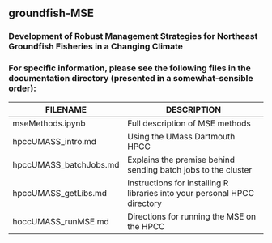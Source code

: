 ## groundfish-MSE

### Development of Robust Management Strategies for Northeast Groundfish Fisheries in a Changing Climate


### For specific information, please see the following files in the documentation directory (presented in a somewhat-sensible order):


 FILENAME              | DESCRIPTION
---------------------- | -----------
mseMethods.ipynb       | Full description of MSE methods
hpccUMASS_intro.md     | Using the UMass Dartmouth HPCC
hpccUMASS_batchJobs.md | Explains the premise behind sending batch jobs to the cluster
hpccUMASS_getLibs.md   | Instructions for installing R libraries into your personal HPCC directory
hoccUMASS_runMSE.md    | Directions for running the MSE on the HPCC

